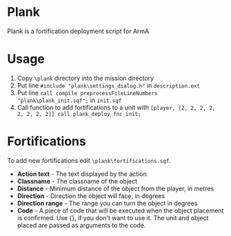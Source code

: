 Plank
=====

Plank is a fortification deployment script for ArmA

Usage
=====

1. Copy `\plank` directory into the mission directory
2. Put line `#include "plank\settings_dialog.h"` in `description.ext`
3. Put line `call compile preprocessFileLineNumbers "plank\plank_init.sqf";` in `init.sqf`
4. Call function to add fortifications to a unit with `[player, [2, 2, 2, 2, 2, 2, 2, 2]] call plank_deploy_fnc_init;`

Fortifications
==============

To add new fortifications edit `\plank\fortifications.sqf`.

* **Action text** - The text displayed by the action
* **Classname** - The classname of the object
* **Distance** - Minimum distance of the object from the player, in metres
* **Direction** - Direction the object will face, in degrees
* **Direction range** - The range you can turn the object in degrees
* **Code** - A piece of code that will be executed when the object placement is confirmed. Use {}, if you don't want to use it. The unit and object placed are passed as arguments to the code.
